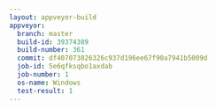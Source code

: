 ```yaml
---
layout: appveyor-build
appveyor:
  branch: master
  build-id: 39374389
  build-number: 361
  commit: df407073826326c937d196ee67f90a7941b5009d
  job-id: 5e6qfksqbo1axdab
  job-number: 1
  os-name: Windows
  test-result: 1
---
```

